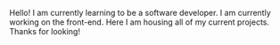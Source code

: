 Hello! I am currently learning to be a software developer. I am currently working on the front-end. Here I am housing all of my current projects. Thanks for looking!
